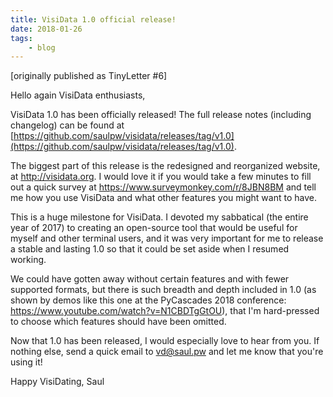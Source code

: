 ```yaml
---
title: VisiData 1.0 official release!
date: 2018-01-26
tags:
    - blog
---
```

[originally published as TinyLetter #6]

Hello again VisiData enthusiasts,

VisiData 1.0 has been officially released!  The full release notes (including changelog) can be found at [https://github.com/saulpw/visidata/releases/tag/v1.0](https://github.com/saulpw/visidata/releases/tag/v1.0).

The biggest part of this release is the redesigned and reorganized website, at http://visidata.org.  I would love it if you would take a few minutes to fill out a quick survey at https://www.surveymonkey.com/r/8JBN8BM and tell me how you use VisiData and what other features you might want to have.

This is a huge milestone for VisiData.  I devoted my sabbatical (the entire year of 2017) to creating an open-source tool that would be useful for myself and other terminal users, and it was very important for me to release a stable and lasting 1.0 so that it could be set aside when I resumed working.

We could have gotten away without certain features and with fewer supported formats, but there is such breadth and depth included in 1.0 (as shown by demos like this one at the PyCascades 2018 conference: https://www.youtube.com/watch?v=N1CBDTgGtOU), that I'm hard-pressed to choose which features should have been omitted.

Now that 1.0 has been released, I would especially love to hear from you.  If nothing else, send a quick email to vd@saul.pw and let me know that you're using it!

Happy VisiDating,
Saul

